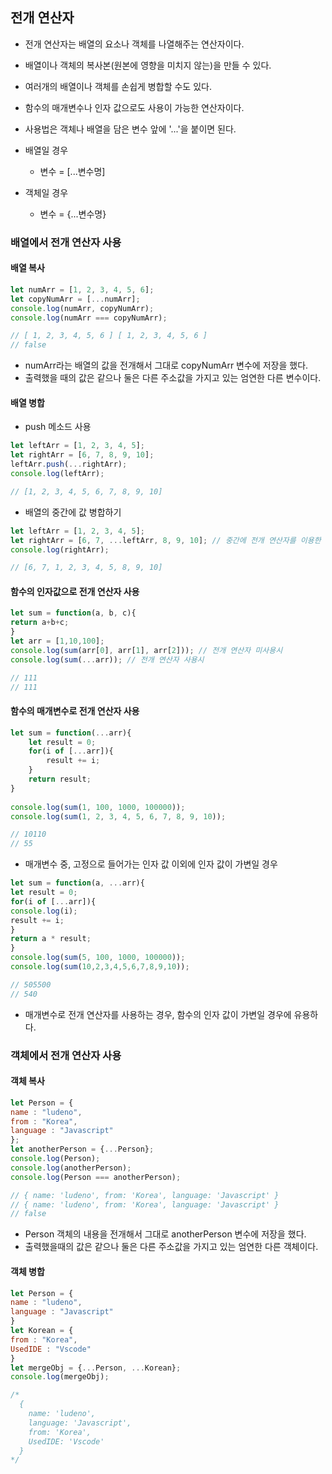 ## 전개 연산자
- 전개 연산자는 배열의 요소나 객체를 나열해주는 연산자이다.
- 배열이나 객체의 복사본(원본에 영향을 미치지 않는)을 만들 수 있다.
- 여러개의 배열이나 객체를 손쉽게 병합할 수도 있다.
- 함수의 매개변수나 인자 값으로도 사용이 가능한 연산자이다.
- 사용법은 객체나 배열을 담은 변수 앞에 '...'을 붙이면 된다.

- 배열일 경우
    - 변수 = [...변수명]   
- 객체일 경우
    - 변수 = {...변수명}

### 배열에서 전개 연산자 사용
#### 배열 복사
```js
let numArr = [1, 2, 3, 4, 5, 6];
let copyNumArr = [...numArr];
console.log(numArr, copyNumArr);
console.log(numArr === copyNumArr);

// [ 1, 2, 3, 4, 5, 6 ] [ 1, 2, 3, 4, 5, 6 ]
// false
```
- numArr라는 배열의 값을 전개해서 그대로 copyNumArr 변수에 저장을 했다.
- 출력했을 때의 값은 같으나 둘은 다른 주소값을 가지고 있는 엄연한 다른 변수이다.

#### 배열 병합
- push 메소드 사용
```js
let leftArr = [1, 2, 3, 4, 5];
let rightArr = [6, 7, 8, 9, 10];
leftArr.push(...rightArr);
console.log(leftArr);

// [1, 2, 3, 4, 5, 6, 7, 8, 9, 10]
```
- 배열의 중간에 값 병합하기
```js
let leftArr = [1, 2, 3, 4, 5];
let rightArr = [6, 7, ...leftArr, 8, 9, 10]; // 중간에 전개 연산자를 이용한 배열 삽입
console.log(rightArr);

// [6, 7, 1, 2, 3, 4, 5, 8, 9, 10]
```

#### 함수의 인자값으로 전개 연산자 사용
```js
let sum = function(a, b, c){
return a+b+c;
}
let arr = [1,10,100];
console.log(sum(arr[0], arr[1], arr[2])); // 전개 연산자 미사용시
console.log(sum(...arr)); // 전개 연산자 사용시

// 111
// 111
```
#### 함수의 매개변수로 전개 연산자 사용
```js
let sum = function(...arr){
	let result = 0;
	for(i of [...arr]){
		result += i;
	}
	return result;
}
 
console.log(sum(1, 100, 1000, 100000));
console.log(sum(1, 2, 3, 4, 5, 6, 7, 8, 9, 10));

// 10110
// 55
```

- 매개변수 중, 고정으로 들어가는 인자 값 이외에 인자 값이 가변일 경우
```js
let sum = function(a, ...arr){
let result = 0;
for(i of [...arr]){
console.log(i);
result += i;
}
return a * result;
}
console.log(sum(5, 100, 1000, 100000));
console.log(sum(10,2,3,4,5,6,7,8,9,10));

// 505500
// 540
```
- 매개변수로 전개 연산자를 사용하는 경우, 함수의 인자 값이 가변일 경우에 유용하다.

### 객체에서 전개 연산자 사용
#### 객체 복사
```js
let Person = {
name : "ludeno",
from : "Korea",
language : "Javascript"
};
let anotherPerson = {...Person};
console.log(Person);
console.log(anotherPerson);
console.log(Person === anotherPerson);

// { name: 'ludeno', from: 'Korea', language: 'Javascript' }
// { name: 'ludeno', from: 'Korea', language: 'Javascript' }
// false
```
- Person 객체의 내용을 전개해서 그대로 anotherPerson 변수에 저장을 했다.
- 출력했을때의 값은 같으나 둘은 다른 주소값을 가지고 있는 엄연한 다른 객체이다.

#### 객체 병합
```js
let Person = {
name : "ludeno",
language : "Javascript"
}
let Korean = {
from : "Korea",
UsedIDE : "Vscode"
}
let mergeObj = {...Person, ...Korean};
console.log(mergeObj);

/*
  {
    name: 'ludeno',
    language: 'Javascript',
    from: 'Korea',
    UsedIDE: 'Vscode'
  }
*/ 
```